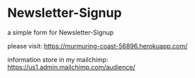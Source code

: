 # Newsletter-Signup
a simple form for Newsletter-Signup



please visit: https://murmuring-coast-56896.herokuapp.com/

information store in my mailchimp:
https://us1.admin.mailchimp.com/audience/
